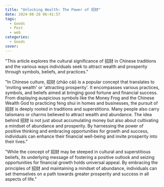 ```yaml
---
title: "Unlocking Wealth: The Power of 招财"
date: 2024-08-28 06:41:57
tags:
  - Goods
  - Post
  - web
categories:
  - Goods
cover: 
---
```


"This article explores the cultural significance of 招财 in Chinese traditions and the various ways individuals seek to attract wealth and prosperity through symbols, beliefs, and practices."

"In Chinese culture, 招财 (zhāo cái) is a popular concept that translates to 'inviting wealth' or 'attracting prosperity'. It encompasses various practices, symbols, and beliefs aimed at bringing good fortune and financial success. From displaying auspicious symbols like the Money Frog and the Chinese Wealth God to practicing feng shui in homes and businesses, the pursuit of 招财 is deeply rooted in traditions and superstitions. Many people also carry talismans or charms believed to attract wealth and abundance. The idea behind 招财 is not just about accumulating money but also about cultivating a mindset of abundance and prosperity. By harnessing the power of positive thinking and embracing opportunities for growth and success, individuals can enhance their financial well-being and invite prosperity into their lives."

"While the concept of 招财 may be steeped in cultural and superstitious beliefs, its underlying message of fostering a positive outlook and seizing opportunities for financial growth holds universal appeal. By embracing the principles of 招财 and maintaining a mindset of abundance, individuals can set themselves on a path towards greater prosperity and success in all aspects of life."
